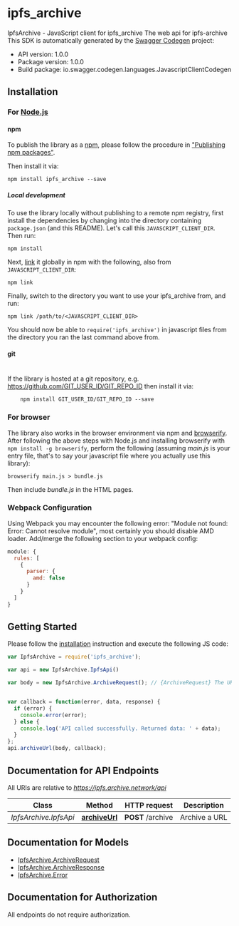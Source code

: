 # ipfs_archive

IpfsArchive - JavaScript client for ipfs_archive
The web api for ipfs-archive
This SDK is automatically generated by the [Swagger Codegen](https://github.com/swagger-api/swagger-codegen) project:

- API version: 1.0.0
- Package version: 1.0.0
- Build package: io.swagger.codegen.languages.JavascriptClientCodegen

## Installation

### For [Node.js](https://nodejs.org/)

#### npm

To publish the library as a [npm](https://www.npmjs.com/),
please follow the procedure in ["Publishing npm packages"](https://docs.npmjs.com/getting-started/publishing-npm-packages).

Then install it via:

```shell
npm install ipfs_archive --save
```

##### Local development

To use the library locally without publishing to a remote npm registry, first install the dependencies by changing 
into the directory containing `package.json` (and this README). Let's call this `JAVASCRIPT_CLIENT_DIR`. Then run:

```shell
npm install
```

Next, [link](https://docs.npmjs.com/cli/link) it globally in npm with the following, also from `JAVASCRIPT_CLIENT_DIR`:

```shell
npm link
```

Finally, switch to the directory you want to use your ipfs_archive from, and run:

```shell
npm link /path/to/<JAVASCRIPT_CLIENT_DIR>
```

You should now be able to `require('ipfs_archive')` in javascript files from the directory you ran the last 
command above from.

#### git
#
If the library is hosted at a git repository, e.g.
https://github.com/GIT_USER_ID/GIT_REPO_ID
then install it via:

```shell
    npm install GIT_USER_ID/GIT_REPO_ID --save
```

### For browser

The library also works in the browser environment via npm and [browserify](http://browserify.org/). After following
the above steps with Node.js and installing browserify with `npm install -g browserify`,
perform the following (assuming *main.js* is your entry file, that's to say your javascript file where you actually 
use this library):

```shell
browserify main.js > bundle.js
```

Then include *bundle.js* in the HTML pages.

### Webpack Configuration

Using Webpack you may encounter the following error: "Module not found: Error:
Cannot resolve module", most certainly you should disable AMD loader. Add/merge
the following section to your webpack config:

```javascript
module: {
  rules: [
    {
      parser: {
        amd: false
      }
    }
  ]
}
```

## Getting Started

Please follow the [installation](#installation) instruction and execute the following JS code:

```javascript
var IpfsArchive = require('ipfs_archive');

var api = new IpfsArchive.IpfsApi()

var body = new IpfsArchive.ArchiveRequest(); // {ArchiveRequest} The URL to archive


var callback = function(error, data, response) {
  if (error) {
    console.error(error);
  } else {
    console.log('API called successfully. Returned data: ' + data);
  }
};
api.archiveUrl(body, callback);

```

## Documentation for API Endpoints

All URIs are relative to *https://ipfs.archive.network/api*

Class | Method | HTTP request | Description
------------ | ------------- | ------------- | -------------
*IpfsArchive.IpfsApi* | [**archiveUrl**](docs/IpfsApi.md#archiveUrl) | **POST** /archive | Archive a URL


## Documentation for Models

 - [IpfsArchive.ArchiveRequest](docs/ArchiveRequest.md)
 - [IpfsArchive.ArchiveResponse](docs/ArchiveResponse.md)
 - [IpfsArchive.Error](docs/Error.md)


## Documentation for Authorization

 All endpoints do not require authorization.

